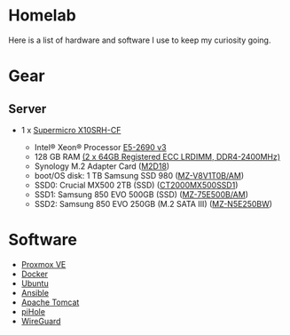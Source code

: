 # Homelab

Here is a list of hardware and software I use to keep my curiosity going.

# Gear

## Server

* 1 x [Supermicro X10SRH-CF](https://www.supermicro.com/en/products/motherboard/X10SRH-CF)

  * Intel® Xeon® Processor [E5-2690 v3](https://www.intel.com/content/www/us/en/products/sku/81713/intel-xeon-processor-e52690-v3-30m-cache-2-60-ghz/specifications.html)
  * 128 GB RAM [(2 x 64GB Registered ECC LRDIMM, DDR4-2400MHz)](https://store.supermicro.com/64gb-ddr4-2133-mem-dr464l-hl01-lr21.html)
  * Synology M.2 Adapter Card ([M2D18](https://www.synology.com/en-us/products/M2D18#specs))
  * boot/OS disk: 1 TB Samsung SSD 980 ([MZ-V8V1T0B/AM](https://www.samsung.com/us/computing/memory-storage/solid-state-drives/980-pcie-3-0-nvme-gaming-ssd-1tb-mz-v8v1t0b-am/))
  * SSD0: Crucial MX500 2TB (SSD) ([CT2000MX500SSD1](https://www.crucial.com/ssd/mx500/ct2000mx500ssd1))
  * SSD1: Samsung 850 EVO 500GB (SSD) ([MZ-75E500B/AM](https://www.samsung.com/us/computing/memory-storage/solid-state-drives/ssd-850-evo-2-5-sata-iii-500gb-mz-75e500b-am/))
  * SSD2: Samsung 850 EVO 250GB (M.2 SATA III) ([MZ-N5E250BW](https://www.samsung.com/us/computing/memory-storage/solid-state-drives/ssd-850-evo-m-2-250gb-mz-n5e250bw/#specs))

# Software

* [Proxmox VE](https://www.proxmox.com/en/)
* [Docker](https://www.docker.com/)
* [Ubuntu](https://ubuntu.com/)
* [Ansible](https://www.ansible.com/)
* [Apache Tomcat](https://tomcat.apache.org/)
* [piHole](https://pi-hole.net/)
* [WireGuard](https://www.wireguard.com/)